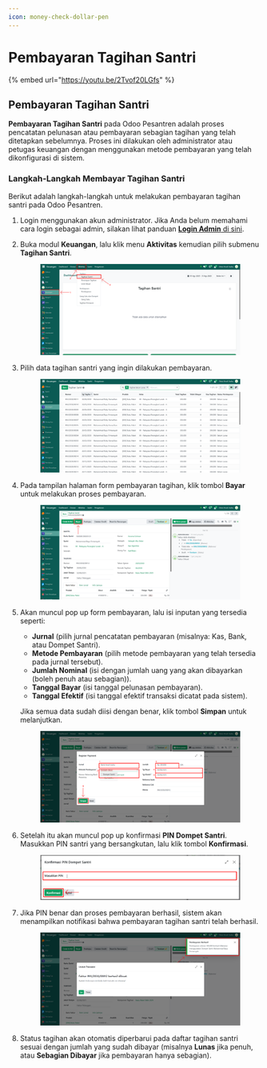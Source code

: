 ```yaml
---
icon: money-check-dollar-pen
---
```


# Pembayaran Tagihan Santri

{% embed url="https://youtu.be/2Tvof20LGfs" %}

## Pembayaran Tagihan Santri

**Pembayaran Tagihan Santri** pada Odoo Pesantren adalah proses pencatatan pelunasan atau pembayaran sebagian tagihan yang telah ditetapkan sebelumnya. Proses ini dilakukan oleh administrator atau petugas keuangan dengan menggunakan metode pembayaran yang telah dikonfigurasi di sistem.

### Langkah-Langkah Membayar Tagihan Santri

Berikut adalah langkah-langkah untuk melakukan pembayaran tagihan santri pada Odoo Pesantren.

1. Login menggunakan akun administrator. Jika Anda belum memahami cara login sebagai admin, silakan lihat panduan [**Login Admin** di sini](../../panduan-login/login-admin.md).
2.  Buka modul **Keuangan**, lalu klik menu **Aktivitas** kemudian pilih submenu **Tagihan Santri**.

    <figure><img src="../../.gitbook/assets/images-360 (1).png" alt=""><figcaption></figcaption></figure>


3.  Pilih data tagihan santri yang ingin dilakukan pembayaran.

    <figure><img src="../../.gitbook/assets/images-372.png" alt=""><figcaption></figcaption></figure>


4.  Pada tampilan halaman form pembayaran tagihan, klik tombol **Bayar** untuk melakukan proses pembayaran.

    <figure><img src="../../.gitbook/assets/images-368.png" alt=""><figcaption></figcaption></figure>


5.  Akan muncul pop up form pembayaran, lalu isi inputan yang tersedia seperti:

    * **Jurnal** (pilih jurnal pencatatan pembayaran (misalnya: Kas, Bank, atau Dompet Santri).
    * **Metode Pembayaran** (pilih metode pembayaran yang telah tersedia pada jurnal tersebut).
    * **Jumlah Nominal** (isi dengan jumlah uang yang akan dibayarkan (boleh penuh atau sebagian)).
    * **Tanggal Bayar** (isi tanggal pelunasan pembayaran).
    * **Tanggal Efektif** (isi tanggal efektif transaksi dicatat pada sistem).

    Jika semua data sudah diisi dengan benar, klik tombol **Simpan** untuk melanjutkan.

    <figure><img src="../../.gitbook/assets/images-369.png" alt=""><figcaption></figcaption></figure>


6.  Setelah itu akan muncul pop up konfirmasi **PIN Dompet Santri**. Masukkan PIN santri yang bersangkutan, lalu klik tombol **Konfirmasi**.

    <figure><img src="../../.gitbook/assets/images-370.png" alt=""><figcaption></figcaption></figure>


7.  Jika PIN benar dan proses pembayaran berhasil, sistem akan menampilkan notifikasi bahwa pembayaran tagihan santri telah berhasil.

    <figure><img src="../../.gitbook/assets/images-371.png" alt=""><figcaption></figcaption></figure>


8. Status tagihan akan otomatis diperbarui pada daftar tagihan santri sesuai dengan jumlah yang sudah dibayar (misalnya **Lunas** jika penuh, atau **Sebagian Dibayar** jika pembayaran hanya sebagian).
